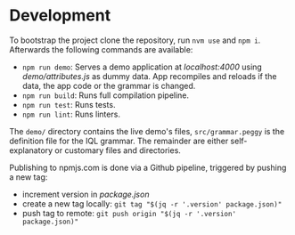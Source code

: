 # Development

To bootstrap the project clone the repository, run `nvm use` and `npm i`. Afterwards the following commands are available:

-   `npm run demo`: Serves a demo application at _localhost:4000_ using _demo/attributes.js_ as dummy data. App recompiles and reloads if the data, the app code or the grammar is changed.
-   `npm run build`: Runs full compilation pipeline.
-   `npm run test`: Runs tests.
-   `npm run lint`: Runs linters.

The `demo/` directory contains the live demo's files, `src/grammar.peggy` is the definition file for the IQL grammar. The remainder are either self-explanatory or customary files and directories.

Publishing to npmjs.com is done via a Github pipeline, triggered by pushing a new tag:

-   increment version in _package.json_
-   create a new tag locally: `git tag "$(jq -r '.version' package.json)"`
-   push tag to remote: `git push origin "$(jq -r '.version' package.json)"`
